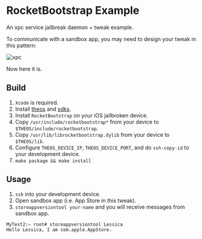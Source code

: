 # RocketBootstrap Example

An xpc service jailbreak daemon + tweak example. 

To communicate with a sandbox app, you may need to design your tweak in this pattern:

![xpc](https://user-images.githubusercontent.com/5410705/167263449-5a40e4ac-06c4-4148-ad11-3e253057ccdb.png)

Now here it is.


## Build

1. `Xcode` is required.
2. Install [theos](https://github.com/theos/theos) and [sdks](https://github.com/theos/sdks).
3. Install `RocketBootstrap` on your iOS jailbroken device.
4. Copy `/usr/include/rocketbootstrap*` from your device to `$THEOS/include/rocketbootstrap`.
5. Copy `/usr/lib/librocketbootstrap.dylib` from your device to `$THEOS/lib`.
6. Configure `THEOS_DEVICE_IP`, `THEOS_DEVICE_PORT`, and do `ssh-copy-id` to your development device.
7. `make package && make install`


## Usage

1. `ssh` into your development device.
2. Open sandbox app (i.e. App Store in this tweak).
3. `storeappversiontool your-name` and you will receive messages from sandbox app.

```shell
MyTest2:~ root# storeappversiontool Lessica
Hello Lessica, I am com.apple.AppStore.
```

